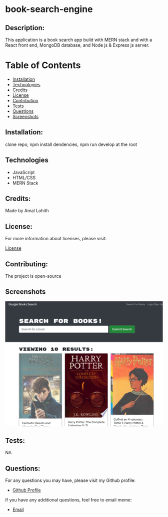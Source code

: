 # book-search-engine

## Description:

This application is a book search app build with MERN stack and with a React front end, MongoDB database, and Node js & Express js server.

# Table of Contents

- [Installation](#installation)
- [Technologies](#technologies)
- [Credits](#credits)
- [License](#license)
- [Contribution](#contributing)
- [Tests](#tests)
- [Questions](#questions)
- [Screenshots](#screenshots)

## Installation:

clone repo, npm install dendencies, npm run develop at the root

## Technologies

- JavaScript
- HTML/CSS
- MERN Stack

## Credits:

Made by Amal Lohith

## License:

For more information about licenses, please visit:

[License](https://opensource.org/licenses/MIT)

## Contributing:

The project is open-source

## Screenshots

![Capture](img\app.JPG)

## Tests:

NA

## Questions:

For any questions you may have, please visit my Github profile:

- [Github Profile](https://github.com/LohithAmal)

If you have any additional questions, feel free to email meme:

- [Email](lohith05amal@gmail.com)
